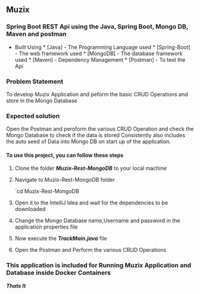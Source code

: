 ## Muzix 

### Spring Boot  REST Api using the Java, Spring Boot, Mongo DB, Maven and postman 

* Built Using
              * [Java] - The Programming Language used
	      * [Spring-Boot] - The web framework used
	      * [MongoDB] - The database framework used
              * [Maven] - Dependency Management 
              * [Postman] - To test the Api


### Problem Statement

 To develop Muzix Application and peform the basic CRUD Operations and store in the Mongo Database


### Expected solution
Open the Postman and peroform the various CRUD Operation and check the Mongo Database to check if the data is stored Consistently also includes the auto seed of Data into Mongo DB on start up of the application. 


#### To use this project, you can follow these steps

1. Clone the folder ***Muzix-Rest-MongoDB*** to your  local machine
     
2. Navigate to Muzix-Rest-MongoDB folder

    `cd Muzix-Rest-MongoDB

3. Open it to the IntelliJ Idea and wait for the dependencies to be downloaded

4. Change the Mongo Database name,Username and password in the application properties file

5. Now execute the  ***TrackMain.java*** file 

6. Open the Postman and Perform the various CRUD Operations 


### This application is included for Running Muzix Application and Database inside Docker Containers



***Thats It***
